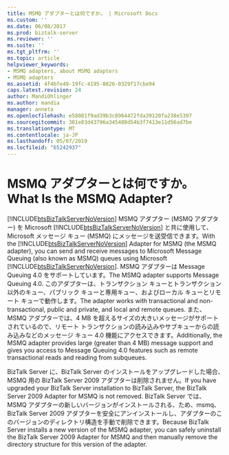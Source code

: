 ```yaml
---
title: MSMQ アダプターとは何ですか。 | Microsoft Docs
ms.custom: ''
ms.date: 06/08/2017
ms.prod: biztalk-server
ms.reviewer: ''
ms.suite: ''
ms.tgt_pltfrm: ''
ms.topic: article
helpviewer_keywords:
- MSMQ adapters, about MSMQ adapters
- MSMQ adapters
ms.assetid: 4f4bfe49-19fc-4195-8826-0329f17cbe94
caps.latest.revision: 24
author: MandiOhlinger
ms.author: mandia
manager: anneta
ms.openlocfilehash: e58081f9ad39b3c8964472fda39120fa238e5397
ms.sourcegitcommit: 381e83d43796a345488d54b3f7413e11d56ad7be
ms.translationtype: MT
ms.contentlocale: ja-JP
ms.lasthandoff: 05/07/2019
ms.locfileid: "65242937"
---
```

# <a name="what-is-the-msmq-adapter"></a><span data-ttu-id="be67f-103">MSMQ アダプターとは何ですか。</span><span class="sxs-lookup"><span data-stu-id="be67f-103">What Is the MSMQ Adapter?</span></span>
<span data-ttu-id="be67f-104">[!INCLUDE[btsBizTalkServerNoVersion](../includes/btsbiztalkservernoversion-md.md)] MSMQ アダプター (MSMQ アダプター) を Microsoft [!INCLUDE[btsBizTalkServerNoVersion](../includes/btsbiztalkservernoversion-md.md)] と共に使用して、Microsoft メッセージ キュー (MSMQ) にメッセージを送受信できます。</span><span class="sxs-lookup"><span data-stu-id="be67f-104">With the [!INCLUDE[btsBizTalkServerNoVersion](../includes/btsbiztalkservernoversion-md.md)] Adapter for MSMQ (the MSMQ adapter), you can send and receive messages to Microsoft Message Queuing (also known as MSMQ) queues using Microsoft [!INCLUDE[btsBizTalkServerNoVersion](../includes/btsbiztalkservernoversion-md.md)].</span></span> <span data-ttu-id="be67f-105">MSMQ アダプターは Message Queuing 4.0 をサポートしています。</span><span class="sxs-lookup"><span data-stu-id="be67f-105">The MSMQ adapter supports Message Queuing 4.0.</span></span> <span data-ttu-id="be67f-106">このアダプターは、トランザクション キューとトランザクション以外のキュー、パブリック キューと専用キュー、およびローカル キューとリモート キューで動作します。</span><span class="sxs-lookup"><span data-stu-id="be67f-106">The adapter works with transactional and non-transactional, public and private, and local and remote queues.</span></span> <span data-ttu-id="be67f-107">また、MSMQ アダプターでは、4 MB を超えるサイズの大きいメッセージがサポートされているので、リモート トランザクションの読み込みやサブキューからの読み込みなどのメッセージ キュー 4.0 機能にアクセスできます。</span><span class="sxs-lookup"><span data-stu-id="be67f-107">Additionally, the MSMQ adapter provides large (greater than 4 MB) message support and gives you access to Message Queuing 4.0 features such as remote transactional reads and reading from subqueues.</span></span>  
  
 <span data-ttu-id="be67f-108">BizTalk Server に、BizTalk Server のインストールをアップグレードした場合、MSMQ 用の BizTalk Server 2009 アダプターは削除されません。</span><span class="sxs-lookup"><span data-stu-id="be67f-108">If you have upgraded your BizTalk Server installation to BizTalk Server, the BizTalk Server 2009 Adapter for MSMQ is not removed.</span></span> <span data-ttu-id="be67f-109">BizTalk Server では、MSMQ アダプターの新しいバージョンがインストールされる、ため、msmq、BizTalk Server 2009 アダプターを安全にアンインストールし、アダプターのこのバージョンのディレクトリ構造を手動で削除できます。</span><span class="sxs-lookup"><span data-stu-id="be67f-109">Because BizTalk Server installs a new version of the MSMQ adapter, you can safely uninstall the BizTalk Server 2009 Adapter for MSMQ and then manually remove the directory structure for this version of the adapter.</span></span>